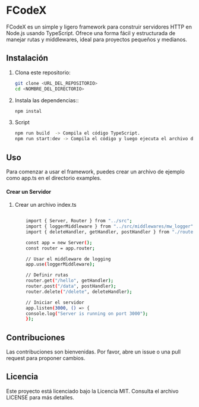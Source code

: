 # FCodeX

FCodeX es un simple y ligero framework para construir servidores HTTP en Node.js usando TypeScript. Ofrece una forma fácil y estructurada de manejar rutas y middlewares, ideal para proyectos pequeños y medianos.

## Instalación

1. Clona este repositorio:

   ```sh
   git clone <URL_DEL_REPOSITORIO>
   cd <NOMBRE_DEL_DIRECTORIO>
   ```

2. Instala las dependencias::
   ```sh
   npm instal
   ```
3. Script
   ```sh
   npm run build  -> Compila el código TypeScript.
   npm run start:dev -> Compila el código y luego ejecuta el archivo dist/examples/app.js
   ```

## Uso

Para comenzar a usar el framework, puedes crear un archivo de ejemplo como app.ts en el directorio examples.

#### Crear un Servidor

1. Crear un archivo index.ts

   ```sh

       import { Server, Router } from "../src";
       import { loggerMiddleware } from "../src/middlewares/mw_logger";
       import { deleteHandler, getHandler, postHandler } from "./routes";

       const app = new Server();
       const router = app.router;

       // Usar el middleware de logging
       app.use(loggerMiddleware);

       // Definir rutas
       router.get("/hello", getHandler);
       router.post("/data", postHandler);
       router.delete("/delete", deleteHandler);

       // Iniciar el servidor
       app.listen(3000, () => {
       console.log("Server is running on port 3000");
       });

   ```

## Contribuciones

Las contribuciones son bienvenidas. Por favor, abre un issue o una pull request para proponer cambios.

## Licencia

Este proyecto está licenciado bajo la Licencia MIT. Consulta el archivo LICENSE para más detalles.
